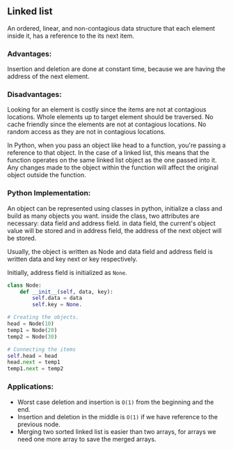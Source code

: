 ## Linked list

An ordered, linear, and non-contagious data structure that each element inside it, has a reference to the its next item.

### Advantages:

Insertion and deletion are done at constant time, because we are having the address of the next element.

### Disadvantages:

Looking for an element is costly since the items are not at contagious locations. Whole elements up to target element should be traversed.
No cache friendly since the elements are not at contagious locations.
No random access as they are not in contagious locations.

In Python, when you pass an object like head to a function, you're passing a reference to that object. In the case of a linked list, this means that the function operates on the same linked list object as the one passed into it. Any changes made to the object within the function will affect the original object outside the function.

### Python Implementation:

An object can be represented using classes in python, initialize a class and build as many objects you want.
inside the class, two attributes are necessary: data field and address field. in data field, the current's object value will be stored and in address field, the address of the next object will be stored.

Usually, the object is written as Node and data field and address field is written data and key next or key respectively.

Initially, address field is initialized as `None`.

```py
class Node:
    def __init__(self, data, key):
        self.data = data
        self.key = None.

# Creating the objects.
head = Node(10)
temp1 = Node(20)
temp2 = Node(30)

# Connecting the items
self.head = head
head.next = temp1
temp1.next = temp2

```

### Applications:

- Worst case deletion and insertion is `O(1)` from the beginning and the end.
- Insertion and deletion in the middle is `O(1)` if we have reference to the previous node.
- Merging two sorted linked list is easier than two arrays, for arrays we need one more array to save the merged arrays.
